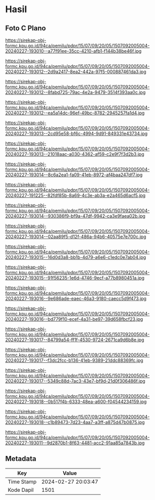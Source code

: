 # Hasil

## Foto C Plano

https://sirekap-obj-formc.kpu.go.id/94ca/pemilu/pdpr/15/07/09/20/05/1507092005004-20240227-193010--a77f91ee-35cc-4210-afb1-f144b38be46f.jpg

https://sirekap-obj-formc.kpu.go.id/94ca/pemilu/pdpr/15/07/09/20/05/1507092005004-20240227-193012--2d9a2417-8ea2-442a-97f5-000887461da3.jpg

https://sirekap-obj-formc.kpu.go.id/94ca/pemilu/pdpr/15/07/09/20/05/1507092005004-20240227-193012--8fabd725-79ac-4e2a-9479-3514f393aa0c.jpg

https://sirekap-obj-formc.kpu.go.id/94ca/pemilu/pdpr/15/07/09/20/05/1507092005004-20240227-193012--ea5a14dc-96ef-49bc-8782-2945257fa1d4.jpg

https://sirekap-obj-formc.kpu.go.id/94ca/pemilu/pdpr/15/07/09/20/05/1507092005004-20240227-193013--2cd95e58-bf6c-4994-9d91-849331e43734.jpg

https://sirekap-obj-formc.kpu.go.id/94ca/pemilu/pdpr/15/07/09/20/05/1507092005004-20240227-193013--21018aac-a030-4362-af59-c2e9f7f3d2b3.jpg

https://sirekap-obj-formc.kpu.go.id/94ca/pemilu/pdpr/15/07/09/20/05/1507092005004-20240227-193014--8c6a2ea1-fa09-41eb-8972-af4baa247df7.jpg

https://sirekap-obj-formc.kpu.go.id/94ca/pemilu/pdpr/15/07/09/20/05/1507092005004-20240227-191225--82fdf85b-8a69-4c3e-ab3a-e2a465d6acf5.jpg

https://sirekap-obj-formc.kpu.go.id/94ca/pemilu/pdpr/15/07/09/20/05/1507092005004-20240227-193014--930386f9-bf9a-47df-9942-ca3e9faea02b.jpg

https://sirekap-obj-formc.kpu.go.id/94ca/pemilu/pdpr/15/07/09/20/05/1507092005004-20240227-193014--02aa89f5-d12f-486a-94b6-40575e7e700c.jpg

https://sirekap-obj-formc.kpu.go.id/94ca/pemilu/pdpr/15/07/09/20/05/1507092005004-20240227-193015--16d0d3a8-bb1b-4d79-a6e6-c1edc0e7ab04.jpg

https://sirekap-obj-formc.kpu.go.id/94ca/pemilu/pdpr/15/07/09/20/05/1507092005004-20240227-193015--91f56235-1e6d-4746-9ecf-a77b8980451a.jpg

https://sirekap-obj-formc.kpu.go.id/94ca/pemilu/pdpr/15/07/09/20/05/1507092005004-20240227-193016--9e686ade-eaec-46a3-9180-caecc5d9f473.jpg

https://sirekap-obj-formc.kpu.go.id/94ca/pemilu/pdpr/15/07/09/20/05/1507092005004-20240227-193016--bd779f10-ecef-4a31-be97-39d658fbcf23.jpg

https://sirekap-obj-formc.kpu.go.id/94ca/pemilu/pdpr/15/07/09/20/05/1507092005004-20240227-193017--84799a54-ff1f-4530-9724-2671ca9d6b8e.jpg

https://sirekap-obj-formc.kpu.go.id/94ca/pemilu/pdpr/15/07/09/20/05/1507092005004-20240227-193017--f3dc2fcc-b136-41eb-9389-21ddc88369fc.jpg

https://sirekap-obj-formc.kpu.go.id/94ca/pemilu/pdpr/15/07/09/20/05/1507092005004-20240227-193017--5349c88d-7ac3-43e7-bf9d-21d0f306486f.jpg

https://sirekap-obj-formc.kpu.go.id/94ca/pemilu/pdpr/15/07/09/20/05/1507092005004-20240227-193018--0b517f4b-6333-48ea-a600-f04544234159.jpg

https://sirekap-obj-formc.kpu.go.id/94ca/pemilu/pdpr/15/07/09/20/05/1507092005004-20240227-193018--c1b89473-7d23-4aa7-a3ff-a875d47b0875.jpg

https://sirekap-obj-formc.kpu.go.id/94ca/pemilu/pdpr/15/07/09/20/05/1507092005004-20240227-193011--9d2870b1-8f63-4481-acc2-91aa85a7843b.jpg


## Metadata

| Key        | Value               |
| ---------- | ------------------- |
| Time Stamp | 2024-02-27 20:03:47 |
| Kode Dapil | 1501                |




